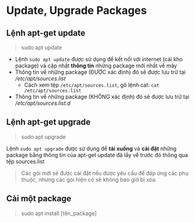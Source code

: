 # Update, Upgrade Packages

## Lệnh apt-get update

> sudo apt update

- Lệnh `sudo apt update` được sử dụng để  kết nối với internet (cái kho package) và cập nhật **thông tin** những package mới nhất về máy
- Thông tin về những package (ĐƯỢC xác định) đó sẽ được lưu trữ tại */etc/apt/sources.list*
  + Cách xem tệp `/etc/apt/sources.list`, gõ lệnh cat: `cat /etc/apt/sources.list`
- Thông tin về những package (KHÔNG xác định) đó sẽ được lưu trữ tại */etc/apt/sources.list.d*

## Lệnh apt-get upgrade

> sudo apt upgrade

Lệnh `sudo apt upgrade` được sử dụng để  **tải xuống** và **cài đặt** những package bằng thông tin của apt-get update đã lấy về trước đó thông qua tệp sources.list

> Các gói mới sẽ được cài đặt nếu được yêu cầu để đáp ứng các phụ thuộc, nhưng các gói hiện có sẽ không bao giờ bị xóa.

## Cài một package 

> sudo apt install [tên_package]